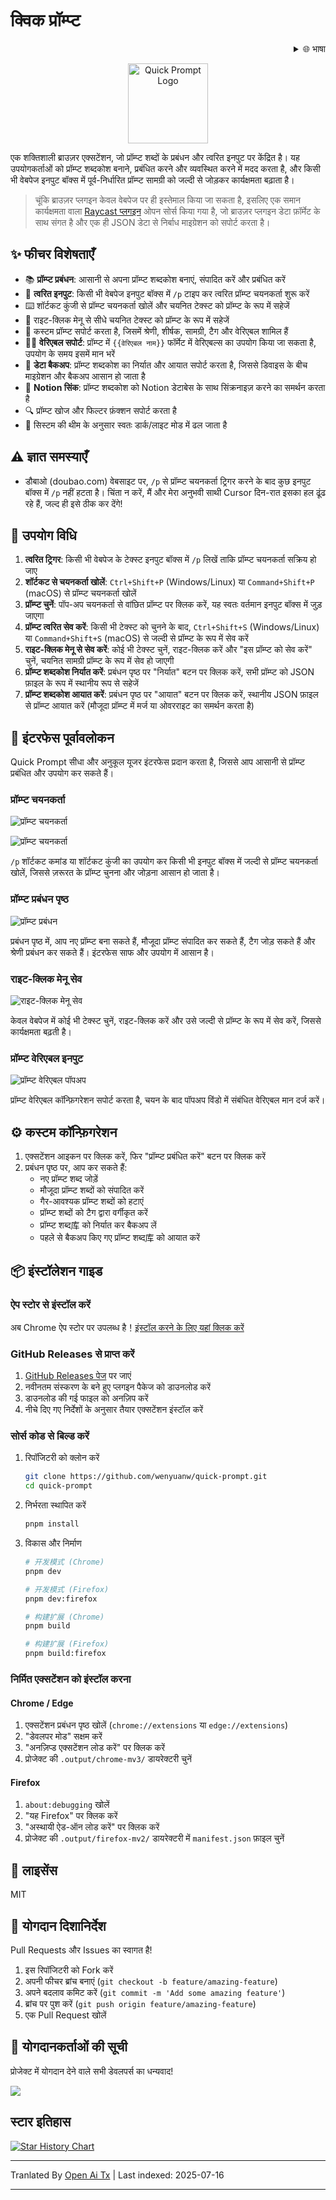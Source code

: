 # क्विक प्रॉम्प्ट

<div align="right">
  <details>
    <summary >🌐 भाषा</summary>
    <div>
      <div align="center">
        <a href="https://openaitx.github.io/view.html?user=wenyuanw&project=quick-prompt&lang=en">English</a>
        | <a href="https://openaitx.github.io/view.html?user=wenyuanw&project=quick-prompt&lang=zh-CN">简体中文</a>
        | <a href="https://openaitx.github.io/view.html?user=wenyuanw&project=quick-prompt&lang=zh-TW">繁體中文</a>
        | <a href="https://openaitx.github.io/view.html?user=wenyuanw&project=quick-prompt&lang=ja">日本語</a>
        | <a href="https://openaitx.github.io/view.html?user=wenyuanw&project=quick-prompt&lang=ko">한국어</a>
        | <a href="https://openaitx.github.io/view.html?user=wenyuanw&project=quick-prompt&lang=hi">हिन्दी</a>
        | <a href="https://openaitx.github.io/view.html?user=wenyuanw&project=quick-prompt&lang=th">ไทย</a>
        | <a href="https://openaitx.github.io/view.html?user=wenyuanw&project=quick-prompt&lang=fr">Français</a>
        | <a href="https://openaitx.github.io/view.html?user=wenyuanw&project=quick-prompt&lang=de">Deutsch</a>
        | <a href="https://openaitx.github.io/view.html?user=wenyuanw&project=quick-prompt&lang=es">Español</a>
        | <a href="https://openaitx.github.io/view.html?user=wenyuanw&project=quick-prompt&lang=it">Itapano</a>
        | <a href="https://openaitx.github.io/view.html?user=wenyuanw&project=quick-prompt&lang=ru">Русский</a>
        | <a href="https://openaitx.github.io/view.html?user=wenyuanw&project=quick-prompt&lang=pt">Português</a>
        | <a href="https://openaitx.github.io/view.html?user=wenyuanw&project=quick-prompt&lang=nl">Nederlands</a>
        | <a href="https://openaitx.github.io/view.html?user=wenyuanw&project=quick-prompt&lang=pl">Polski</a>
        | <a href="https://openaitx.github.io/view.html?user=wenyuanw&project=quick-prompt&lang=ar">العربية</a>
        | <a href="https://openaitx.github.io/view.html?user=wenyuanw&project=quick-prompt&lang=fa">فارسی</a>
        | <a href="https://openaitx.github.io/view.html?user=wenyuanw&project=quick-prompt&lang=tr">Türkçe</a>
        | <a href="https://openaitx.github.io/view.html?user=wenyuanw&project=quick-prompt&lang=vi">Tiếng Việt</a>
        | <a href="https://openaitx.github.io/view.html?user=wenyuanw&project=quick-prompt&lang=id">Bahasa Indonesia</a>
      </div>
    </div>
  </details>
</div>

<p align="center">
  <img src="https://raw.githubusercontent.com/wenyuanw/quick-prompt/main/./assets/icon.png" alt="Quick Prompt Logo" width="128" style="background: transparent;">
</p>

एक शक्तिशाली ब्राउज़र एक्सटेंशन, जो प्रॉम्प्ट शब्दों के प्रबंधन और त्वरित इनपुट पर केंद्रित है। यह उपयोगकर्ताओं को प्रॉम्प्ट शब्दकोश बनाने, प्रबंधित करने और व्यवस्थित करने में मदद करता है, और किसी भी वेबपेज इनपुट बॉक्स में पूर्व-निर्धारित प्रॉम्प्ट सामग्री को जल्दी से जोड़कर कार्यक्षमता बढ़ाता है।

> चूंकि ब्राउज़र प्लगइन केवल वेबपेज पर ही इस्तेमाल किया जा सकता है, इसलिए एक समान कार्यक्षमता वाला [Raycast प्लगइन](https://github.com/wenyuanw/quick-prompt-raycast) ओपन सोर्स किया गया है, जो ब्राउज़र प्लगइन डेटा फ़ॉर्मेट के साथ संगत है और एक ही JSON डेटा से निर्बाध माइग्रेशन को सपोर्ट करता है।

## ✨ फीचर विशेषताएँ

- 📚 **प्रॉम्प्ट प्रबंधन**: आसानी से अपना प्रॉम्प्ट शब्दकोश बनाएं, संपादित करें और प्रबंधित करें
- 🚀 **त्वरित इनपुट**: किसी भी वेबपेज इनपुट बॉक्स में `/p` टाइप कर त्वरित प्रॉम्प्ट चयनकर्ता शुरू करें
- ⌨️ शॉर्टकट कुंजी से प्रॉम्प्ट चयनकर्ता खोलें और चयनित टेक्स्ट को प्रॉम्प्ट के रूप में सहेजें
- 📑 राइट-क्लिक मेनू से सीधे चयनित टेक्स्ट को प्रॉम्प्ट के रूप में सहेजें
- 🎯 कस्टम प्रॉम्प्ट सपोर्ट करता है, जिसमें श्रेणी, शीर्षक, सामग्री, टैग और वेरिएबल शामिल हैं
- 🧑‍💻 **वेरिएबल सपोर्ट**: प्रॉम्प्ट में `{{वेरिएबल नाम}}` फॉर्मेट में वेरिएबल्स का उपयोग किया जा सकता है, उपयोग के समय इसमें मान भरें
- 💾 **डेटा बैकअप**: प्रॉम्प्ट शब्दकोश का निर्यात और आयात सपोर्ट करता है, जिससे डिवाइस के बीच माइग्रेशन और बैकअप आसान हो जाता है
- 🔗 **Notion सिंक**: प्रॉम्प्ट शब्दकोश को Notion डेटाबेस के साथ सिंक्रनाइज़ करने का समर्थन करता है
- 🔍 प्रॉम्प्ट खोज और फिल्टर फ़ंक्शन सपोर्ट करता है
- 🌙 सिस्टम की थीम के अनुसार स्वतः डार्क/लाइट मोड में ढल जाता है

## ⚠️ ज्ञात समस्याएँ

- डौबाओ (doubao.com) वेबसाइट पर, `/p` से प्रॉम्प्ट चयनकर्ता ट्रिगर करने के बाद कुछ इनपुट बॉक्स में `/p` नहीं हटता है। चिंता न करें, मैं और मेरा अनुभवी साथी Cursor दिन-रात इसका हल ढूंढ रहे हैं, जल्द ही इसे ठीक कर देंगे!

## 🚀 उपयोग विधि

1. **त्वरित ट्रिगर**: किसी भी वेबपेज के टेक्स्ट इनपुट बॉक्स में `/p` लिखें ताकि प्रॉम्प्ट चयनकर्ता सक्रिय हो जाए
2. **शॉर्टकट से चयनकर्ता खोलें**: `Ctrl+Shift+P` (Windows/Linux) या `Command+Shift+P` (macOS) से प्रॉम्प्ट चयनकर्ता खोलें
3. **प्रॉम्प्ट चुनें**: पॉप-अप चयनकर्ता से वांछित प्रॉम्प्ट पर क्लिक करें, यह स्वतः वर्तमान इनपुट बॉक्स में जुड़ जाएगा
4. **प्रॉम्प्ट त्वरित सेव करें**: किसी भी टेक्स्ट को चुनने के बाद, `Ctrl+Shift+S` (Windows/Linux) या `Command+Shift+S` (macOS) से जल्दी से प्रॉम्प्ट के रूप में सेव करें
5. **राइट-क्लिक मेनू से सेव करें**: कोई भी टेक्स्ट चुनें, राइट-क्लिक करें और "इस प्रॉम्प्ट को सेव करें" चुनें, चयनित सामग्री प्रॉम्प्ट के रूप में सेव हो जाएगी
6. **प्रॉम्प्ट शब्दकोश निर्यात करें**: प्रबंधन पृष्ठ पर "निर्यात" बटन पर क्लिक करें, सभी प्रॉम्प्ट को JSON फ़ाइल के रूप में स्थानीय रूप से सहेजें
7. **प्रॉम्प्ट शब्दकोश आयात करें**: प्रबंधन पृष्ठ पर "आयात" बटन पर क्लिक करें, स्थानीय JSON फ़ाइल से प्रॉम्प्ट आयात करें (मौजूदा प्रॉम्प्ट में मर्ज या ओवरराइट का समर्थन करता है)

## 📸 इंटरफेस पूर्वावलोकन

Quick Prompt सीधा और अनुकूल यूजर इंटरफेस प्रदान करता है, जिससे आप आसानी से प्रॉम्प्ट प्रबंधित और उपयोग कर सकते हैं।

### प्रॉम्प्ट चयनकर्ता

![प्रॉम्प्ट चयनकर्ता](https://github.com/user-attachments/assets/41b9897c-d701-4ff0-97f7-2f1754f570a8)

![प्रॉम्प्ट चयनकर्ता](https://github.com/user-attachments/assets/22d9d30c-b4c3-4e34-a0a0-8ef51e2cb942)

`/p` शॉर्टकट कमांड या शॉर्टकट कुंजी का उपयोग कर किसी भी इनपुट बॉक्स में जल्दी से प्रॉम्प्ट चयनकर्ता खोलें, जिससे ज़रूरत के प्रॉम्प्ट चुनना और जोड़ना आसान हो जाता है।

### प्रॉम्प्ट प्रबंधन पृष्ठ

![प्रॉम्प्ट प्रबंधन](https://github.com/user-attachments/assets/371ae51e-1cee-4a66-a2a5-cca017396872)

प्रबंधन पृष्ठ में, आप नए प्रॉम्प्ट बना सकते हैं, मौजूदा प्रॉम्प्ट संपादित कर सकते हैं, टैग जोड़ सकते हैं और श्रेणी प्रबंधन कर सकते हैं। इंटरफेस साफ और उपयोग में आसान है।

### राइट-क्लिक मेनू सेव

![राइट-क्लिक मेनू सेव](https://github.com/user-attachments/assets/17fc3bfd-3fa4-4b0b-ae1a-5cfd0b62be2e)

केवल वेबपेज में कोई भी टेक्स्ट चुनें, राइट-क्लिक करें और उसे जल्दी से प्रॉम्प्ट के रूप में सेव करें, जिससे कार्यक्षमता बढ़ती है।

### प्रॉम्प्ट वेरिएबल इनपुट

![प्रॉम्प्ट वेरिएबल पॉपअप](https://github.com/user-attachments/assets/c91c1156-983a-454d-aad0-5698b0291b9b)

प्रॉम्प्ट वेरिएबल कॉन्फ़िगरेशन सपोर्ट करता है, चयन के बाद पॉपअप विंडो में संबंधित वेरिएबल मान दर्ज करें।

## ⚙️ कस्टम कॉन्फ़िगरेशन

1. एक्सटेंशन आइकन पर क्लिक करें, फिर "प्रॉम्प्ट प्रबंधित करें" बटन पर क्लिक करें
2. प्रबंधन पृष्ठ पर, आप कर सकते हैं:
   - नए प्रॉम्प्ट शब्द जोड़ें
   - मौजूदा प्रॉम्प्ट शब्दों को संपादित करें
   - गैर-आवश्यक प्रॉम्प्ट शब्दों को हटाएं
   - प्रॉम्प्ट शब्दों को टैग द्वारा वर्गीकृत करें
   - प्रॉम्प्ट शब्द库 को निर्यात कर बैकअप लें
   - पहले से बैकअप किए गए प्रॉम्प्ट शब्द库 को आयात करें

## 📦 इंस्टॉलेशन गाइड

### ऐप स्टोर से इंस्टॉल करें

अब Chrome ऐप स्टोर पर उपलब्ध है！[इंस्टॉल करने के लिए यहां क्लिक करें](https://chromewebstore.google.com/detail/quick-prompt/hnjamiaoicaepbkhdoknhhcedjdocpkd)

### GitHub Releases से प्राप्त करें

1. [GitHub Releases पेज](https://github.com/wenyuanw/quick-prompt/releases) पर जाएं
2. नवीनतम संस्करण के बने हुए प्लगइन पैकेज को डाउनलोड करें
3. डाउनलोड की गई फाइल को अनज़िप करें
4. नीचे दिए गए निर्देशों के अनुसार तैयार एक्सटेंशन इंस्टॉल करें

### सोर्स कोड से बिल्ड करें

1. रिपॉजिटरी को क्लोन करें
   ```bash
   git clone https://github.com/wenyuanw/quick-prompt.git
   cd quick-prompt
   ```
2. निर्भरता स्थापित करें
   ```bash
   pnpm install
   ```
3. विकास और निर्माण

   ```bash
   # 开发模式 (Chrome)
   pnpm dev
   
   # 开发模式 (Firefox)
   pnpm dev:firefox
   
   # 构建扩展 (Chrome)
   pnpm build
   
   # 构建扩展 (Firefox)
   pnpm build:firefox
   ```
### निर्मित एक्सटेंशन को इंस्टॉल करना

#### Chrome / Edge
1. एक्सटेंशन प्रबंधन पृष्ठ खोलें (`chrome://extensions` या `edge://extensions`)
2. "डेवलपर मोड" सक्षम करें
3. "अनज़िप्ड एक्सटेंशन लोड करें" पर क्लिक करें
4. प्रोजेक्ट की `.output/chrome-mv3/` डायरेक्टरी चुनें

#### Firefox
1. `about:debugging` खोलें
2. "यह Firefox" पर क्लिक करें
3. "अस्थायी ऐड-ऑन लोड करें" पर क्लिक करें
4. प्रोजेक्ट की `.output/firefox-mv2/` डायरेक्टरी में `manifest.json` फ़ाइल चुनें

## 📄 लाइसेंस

MIT

## 🤝 योगदान दिशानिर्देश

Pull Requests और Issues का स्वागत है!

1. इस रिपॉजिटरी को Fork करें
2. अपनी फीचर ब्रांच बनाएं (`git checkout -b feature/amazing-feature`)
3. अपने बदलाव कमिट करें (`git commit -m 'Add some amazing feature'`)
4. ब्रांच पर पुश करें (`git push origin feature/amazing-feature`)
5. एक Pull Request खोलें

## 👏 योगदानकर्ताओं की सूची

प्रोजेक्ट में योगदान देने वाले सभी डेवलपर्स का धन्यवाद!

<a href="https://github.com/wenyuanw/quick-prompt/graphs/contributors">
  <img src="https://contrib.rocks/image?repo=wenyuanw/quick-prompt" />
</a>


## स्टार इतिहास

[![Star History Chart](https://api.star-history.com/svg?repos=wenyuanw/quick-prompt&type=Date)](https://www.star-history.com/#wenyuanw/quick-prompt&Date)



---

Tranlated By [Open Ai Tx](https://github.com/OpenAiTx/OpenAiTx) | Last indexed: 2025-07-16

---